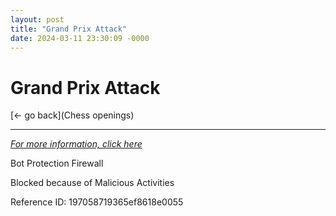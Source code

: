 ```yaml
---
layout: post
title: "Grand Prix Attack"
date: 2024-03-11 23:30:09 -0000
---
```

Grand Prix Attack
==============

[<- go back](Chess openings)
***
*[For more information, click here](https://www.thechesswebsite.com/grand-prix-attack/)*

Bot Protection Firewall

Blocked because of Malicious Activities

Reference ID: 197058719365ef8618e0055

